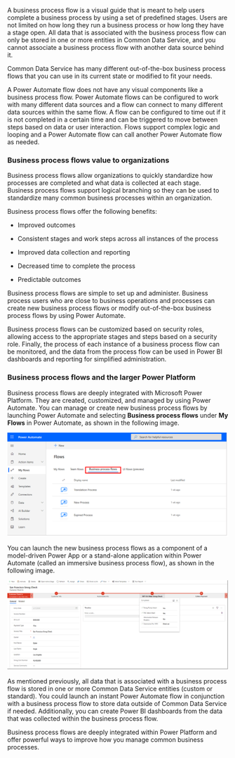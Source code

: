 A business process flow is a visual guide that is meant to help users
complete a business process by using a set of predefined stages. Users are 
not limited on how long they run a business process or how long they have 
a stage open. All data that is associated with the
business process flow can only be stored in one or more entities in
Common Data Service, and you cannot associate a business process flow
with another data source behind it. 

Common Data Service has many different out-of-the-box business process 
flows that you can use in its current state or modified to fit your needs.

A Power Automate flow does not have any visual components like a
business process flow. Power Automate flows can be configured to work
with many different data sources and a flow can connect to many
different data sources within the same flow. A flow can be configured to
time out if it is not completed in a certain time and can be triggered to
move between steps based on data or user interaction. Flows support
complex logic and looping and a Power Automate flow can call
another Power Automate flow as needed.

### Business process flows value to organizations 

Business process flows allow organizations to quickly
standardize how processes are completed and what data is collected at
each stage. Business process flows support logical branching so they can
be used to standardize many common business processes within an
organization.

Business process flows offer the following benefits:

-   Improved outcomes

-   Consistent stages and work steps across all instances of the process

-   Improved data collection and reporting

-   Decreased time to complete the process

-   Predictable outcomes

Business process flows are simple to set up and administer. Business
process users who are close to business operations and processes can 
create new business process flows or modify out-of-the-box business
process flows by using Power Automate. 

Business process flows can be customized based on security roles, 
allowing access to the appropriate stages and steps based on a 
security role. Finally, the process of each instance of a business 
process flow can be monitored, and the data from the process flow can 
be used in Power BI dashboards and reporting for simplified administration.

### Business process flows and the larger Power Platform

Business process flows are deeply integrated with Microsoft Power
Platform. They are created, customized, and managed by using Power
Automate. You can manage or create new business process flows by
launching Power Automate and selecting **Business process flows** under
**My Flows** in Power Automate, as shown in the following image.

![Power Automate my flows business process flows](../media/power-automate-my-flows-business-process-flows.png)

You can launch the new business process flows as a component of a model-driven Power App or a stand-alone 
application within Power Automate (called an immersive business process flow), as shown in the following image.

![Immersive business process flow](../media/immersive-business-process-flow.png)

As mentioned previously, all data that is associated with a business process
flow is stored in one or more Common Data Service entities (custom or
standard). You could launch an instant Power Automate flow in
conjunction with a business process flow to store data outside of Common
Data Service if needed. Additionally, you can create Power BI
dashboards from the data that was collected within the business process flow.

Business process flows are deeply integrated
within Power Platform and offer powerful ways to
improve how you manage common business processes.
